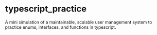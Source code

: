 # typescript_practice
 A mini simulation of a maintainable, scalable user management system to practice enums, interfaces, and functions in typescript. 
